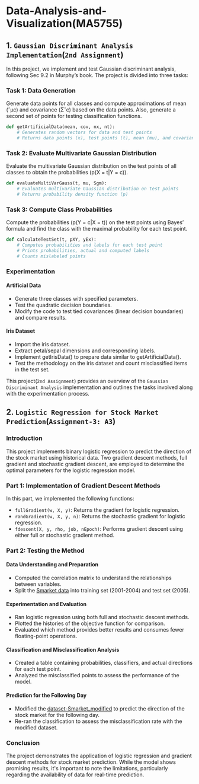 # Data-Analysis-and-Visualization(MA5755)

## **1. `Gaussian Discriminant Analysis Implementation`**(**`2nd Assignment`**)

In this project, we implement and test Gaussian discriminant analysis, following Sec 9.2 in Murphy’s book. The project is divided into three tasks:

### Task 1: Data Generation
Generate data points for all classes and compute approximations of mean (ˆµc) and covariance (Σˆc) based on the data points. Also, generate a second set of points for testing classification functions.
```python
def getArtificialData(mean, cov, nx, nt):
    # Generates random vectors for data and test points
    # Returns data points (x), test points (t), mean (mu), and covariance matrix (Sgm)
```

### Task 2: Evaluate Multivariate Gaussian Distribution
Evaluate the multivariate Gaussian distribution on the test points of all classes to obtain the probabilities \(p(X = t|Y = c)\).
```python
def evaluateMultiVarGauss(t, mu, Sgm):
    # Evaluates multivariate Gaussian distribution on test points
    # Returns probability density function (p)
```

### Task 3: Compute Class Probabilities
Compute the probabilities \(p(Y = c|X = t)\) on the test points using Bayes’ formula and find the class with the maximal probability for each test point.
```python
def calculateTestSet(t, pXY, yEx):
    # Computes probabilities and labels for each test point
    # Prints probabilities, actual and computed labels
    # Counts mislabeled points
```

### Experimentation
#### Artificial Data
- Generate three classes with specified parameters.
- Test the quadratic decision boundaries.
- Modify the code to test tied covariances (linear decision boundaries) and compare results.

#### Iris Dataset
- Import the iris dataset.
- Extract petal/sepal dimensions and corresponding labels.
- Implement getIrisData() to prepare data similar to getArtificialData().
- Test the methodology on the iris dataset and count misclassified items in the test set.

This project(`2nd Assignment`) provides an overview of the `Gaussian Discriminant Analysis` implementation and outlines the tasks involved along with the experimentation process.





## **2. `Logistic Regression for Stock Market Prediction`**(**`Assignment-3: A3`**)

### Introduction
This project implements binary logistic regression to predict the direction of the stock market using historical data. Two gradient descent methods, full gradient and stochastic gradient descent, are employed to determine the optimal parameters for the logistic regression model.

### Part 1: Implementation of Gradient Descent Methods
In this part, we implemented the following functions:
- `fullGradient(w, X, y)`: Returns the gradient for logistic regression.
- `randGradient(w, X, y, n)`: Returns the stochastic gradient for logistic regression.
- `fdescent(X, y, rho, job, nEpoch)`: Performs gradient descent using either full or stochastic gradient method.

### Part 2: Testing the Method
#### Data Understanding and Preparation
- Computed the correlation matrix to understand the relationships between variables.
- Split the [Smarket data](https://github.com/PARTHASAKHAPAUL/Data-Analysis-and-Visualization/blob/main/smarket.csv) into training set (2001-2004) and test set (2005).

#### Experimentation and Evaluation
- Ran logistic regression using both full and stochastic descent methods.
- Plotted the histories of the objective function for comparison.
- Evaluated which method provides better results and consumes fewer floating-point operations.

#### Classification and Misclassification Analysis
- Created a table containing probabilities, classifiers, and actual directions for each test point.
- Analyzed the misclassified points to assess the performance of the model.

#### Prediction for the Following Day
- Modified the [dataset-Smarket_modified](https://github.com/PARTHASAKHAPAUL/Data-Analysis-and-Visualization/blob/main/smarket_modified.xlsx) to predict the direction of the stock market for the following day.
- Re-ran the classification to assess the misclassification rate with the modified dataset.

### Conclusion
The project demonstrates the application of logistic regression and gradient descent methods for stock market prediction. While the model shows promising results, it's important to note the limitations, particularly regarding the availability of data for real-time prediction.

